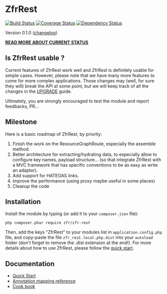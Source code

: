 ZfrRest
=======

[![Build Status](https://travis-ci.org/zf-fr/zfr-rest.png?branch=master)](https://travis-ci.org/zf-fr/zfr-rest) [![Coverage Status](https://coveralls.io/repos/zf-fr/zfr-rest/badge.png?branch=master)](https://coveralls.io/r/zf-fr/zfr-rest?branch=master) [![Dependency Status](https://www.versioneye.com/package/php--zfr--zfr-rest/badge.png)](https://www.versioneye.com/package/php--zfr--zfr-rest)

Version 0.1.0 ([changelog](/CHANGELOG.md))

**[READ MORE ABOUT CURRENT STATUS](https://github.com/zf-fr/ZfrRest/issues/41)**

## Is ZfrRest usable ?

Current features of ZfrRest work well and ZfrRest is definitely usable for simple cases. However, please note that
we have many more features to come for more complex applications. Those changes may (well, for sure they will) break
the API at some point, but we will keep track of all the changes in the [UPGRADE](UPGRADE.md) guide.

Ultimately, you are strongly encouraged to test the module and report feedbacks, PR...

## Milestone

Here is a basic roadmap of ZfrRest, by priority:

1. Finish the work on the ResourceGraphRoute, especially the assemble method.
2. Better architecture for extracting/hydrating data, to especially allow to configure key names, payload structure...
(so that integrate ZfrRest with a MVC framework that has specific conventions to be as easy as write an adapter).
3. Add support for HATEOAS links.
4. Improve the performance (using proxy maybe useful in some places)
5. Cleanup the code

## Installation

Install the module by typing (or add it to your `composer.json` file):

`php composer.phar require zfr/zfr-rest`

Then, add the keys "ZfrRest" to your modules list in `application.config.php` file, and copy-paste the file
`zfr_rest.local.php.dist` into your `autoload` folder (don't forget to remove the .dist extension at the end!). For
more details about how to use ZfrRest, please follow the [quick start](/docs/quick-start/01-introduction.md).

## Documentation

* [Quick Start](/docs/quick-start/01-introduction.md)
* [Annotation mapping reference](/docs/annotation-mapping-reference.md)
* [Cook book](/docs/cook-book.md)
